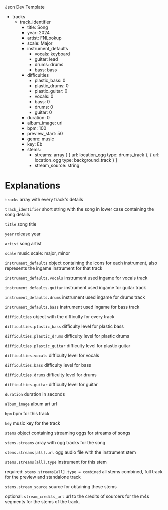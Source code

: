 Json Dev Template

- tracks
  - track_identifier
    - title: Song
    - year: 2024
    - artist: FNLookup
    - scale: Major
    - instrument_defaults
      - vocals: keyboard
      - guitar: lead
      - drums: drums
      - bass: bass
    - difficulties
      - plastic_bass: 0
      - plastic_drums: 0
      - plastic_guitar: 0
      - vocals: 0
      - bass: 0
      - drums: 0
      - guitar: 0
    - duration: 0
    - album_image: url
    - bpm: 100
    - preview_start: 50
    - genre: music
    - key: Eb
    - stems:
      - streams: array
        [
          {
            url: location_ogg
            type: drums_track
          },
          {
            url: location_ogg
            type: background_track
          }
        ]
      - stream_source: string

# Explanations

`tracks`
array with every track's details

`track_identifier`
short string with the song in lower case containing the song details

`title`
song title

`year`
release year

`artist`
song artist

`scale`
music scale: major, minor

`instrument_defaults`
object containing the icons for each instrument, also represents the ingame instrument for that track

`instrument_defaults.vocals`
instrument used ingame for vocals track

`instrument_defaults.guitar`
instrument used ingame for guitar track

`instrument_defaults.drums`
instrument used ingame for drums track

`instrument_defaults.bass`
instrument used ingame for bass track

`difficulties`
object with the difficulty for every track

`difficulties.plastic_bass`
difficulty level for plastic bass

`difficulties.plastic_drums`
difficulty level for plastic drums

`difficulties.plastic_guitar`
difficulty level for plastic guitar

`difficulties.vocals`
difficulty level for vocals

`difficulties.bass`
difficulty level for bass

`difficulties.drums`
difficulty level for drums

`difficulties.guitar`
difficulty level for guitar

`duration`
duration in seconds

`album_image`
album art url

`bpm`
bpm for this track

`key`
music key for the track

`stems`
object containing streaming oggs for streams of songs

`stems.streams`
array with ogg tracks for the song

`stems.streams[all].url`
ogg audio file with the instrument stem

`stems.streams[all].type`
instrument for this stem

required: `stems.streams[all].type = combined`
all stems combined, full track for the preview and standalone track

`stems.stream_source`
source for obtaining these stems

optional: `stream_credits_url`
url to the credits of sourcers for the m4s segments for the stems of the track.
